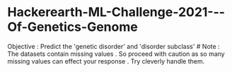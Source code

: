 # Hackerearth-ML-Challenge-2021---Of-Genetics-Genome
Objective : Predict the 'genetic disorder' and 'disorder subclass' #
Note : The datasets contain missing values . So proceed with caution as so many missing values can effect your response . Try cleverly handle them.  
